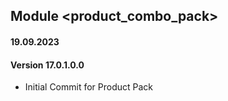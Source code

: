 ## Module <product_combo_pack>

#### 19.09.2023
#### Version 17.0.1.0.0
 - Initial Commit for Product Pack